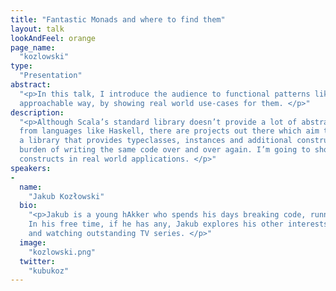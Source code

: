 ```yaml
---
title: "Fantastic Monads and where to find them"
layout: talk
lookAndFeel: orange
page_name:
  "kozlowski"
type:
  "Presentation"
abstract:
  "<p>In this talk, I introduce the audience to functional patterns like Applicative/Monad in an easily 
  approachable way, by showing real world use-cases for them. </p>"
description:
  "<p>Although Scala’s standard library doesn’t provide a lot of abstractions for functional programming known 
  from languages like Haskell, there are projects out there which aim to fill that gap – one of them is Cats, 
  a library that provides typeclasses, instances and additional constructs to Free (pun intended) us from the 
  burden of writing the same code over and over again. I’m going to show you the benefits of using these 
  constructs in real world applications. </p>"
speakers:
-
  name:
    "Jakub Kozłowski"
  bio:
    "<p>Jakub is a young hAkker who spends his days breaking code, running and lifting in the late evenings. 
    In his free time, if he has any, Jakub explores his other interests, which include coffee, playing bass 
    and watching outstanding TV series. </p>"
  image:
    "kozlowski.png"
  twitter:
    "kubukoz"
---
```

